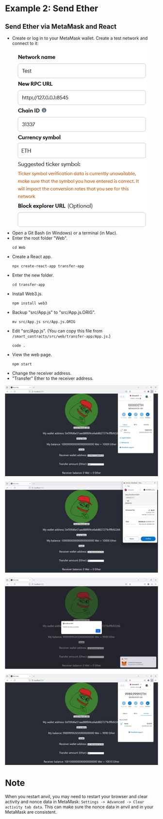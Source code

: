 # Example 2: Send Ether

## Send Ether via MetaMask and React
+ Create or log in to your MetaMask wallet. Create a test network and connect to it:
  ![image](/smart_contracts/img/testnet.png)
+ Open a Git Bash (in Windows) or a terminal (in Mac).
+ Enter the root folder "Web".
  ```
  cd Web
  ```
+ Create a React app.
  ```
  npx create-react-app transfer-app
  ```
+ Enter the new folder.
  ```
  cd transfer-app
  ```
+ Install Web3.js.
  ```
  npm install web3
  ```
+ Backup "src/App.js" to "src/App.js.ORIG".
  ```
  mv src/App.js src/App.js.ORIG
  ```
+ Edit "src/App.js".
  (You can copy this file from `/smart_contracts/src/web/transfer-app/App.js`.)
  ```
  code .
  ```
+ View the web page.
  ```
  npm start
  ```
+ Change the receiver address.
+ "Transfer" Ether to the receiver address.

![image](/smart_contracts/img/transfer_1.png)

![image](/smart_contracts/img/transfer_2.png)

![image](/smart_contracts/img/transfer_3.png)

![image](/smart_contracts/img/transfer_4.png)

# Note
When you restart anvil, you may need to restart your browser and clear activity and nonce data in MetaMask: `Settings -> Advanced -> Clear activity tab data`. This can make sure the nonce data in anvil and in your MetaMask are consistent.
